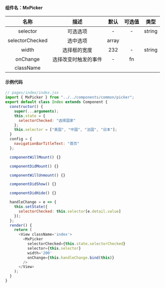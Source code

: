 #### 组件名：MxPicker

**名称** | **描述** | **默认** |**可选值** | **类型** 
:--:|:--:|:--:|:--:|:--:
selector|可选选项|-|-|string
selectorChecked|选中选项|array
width|选择框的宽度|232|-|string
onChange|选择改变时触发的事件|-|fn
className|

#### 示例代码

```js
// pages/index/index.jsx
import { MxPicker } from "../../components/common/picker";
export default class Index extends Component {
  constructor() {
    super(...arguments);
    this.state = {
      selectorChecked: "选择国家"
    };
    this.selector = ["美国", "中国", "法国", "日本"];
  }
  config = {
    navigationBarTitleText: "首页"
  };

  componentWillMount() {}

  componentDidMount() {}

  componentWillUnmount() {}

  componentDidShow() {}

  componentDidHide() {}

  handleChange = e => {
    this.setState({
      selectorChecked: this.selector[e.detail.value]
    });
  };
  render() {
    return (
      <View className='index'>
        <MxPicker
          selectorChecked={this.state.selectorChecked}
          selector={this.selector}
          width='200'
          onChange={this.handleChange.bind(this)}
        />
      </View>
    );
  }
}
```

